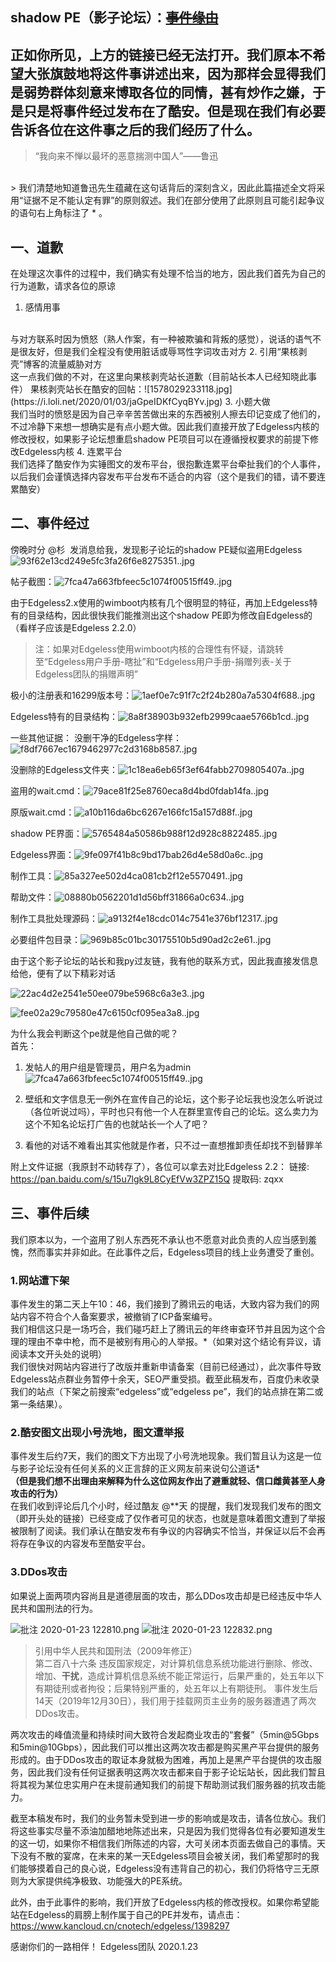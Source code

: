 ## **shadow PE（影子论坛）**：~~[事件缘由](https://www.coolapk.com/feed/15407726?shareKey=YzFlMGRhYmZlZTU0NWRmNzZlODY~&shareUid=1077555&shareFrom=com.coolapk.market\_9.6.3)~~
## 正如你所见，上方的链接已经无法打开。我们原本不希望大张旗鼓地将这件事讲述出来，因为那样会显得我们是弱势群体刻意来博取各位的同情，甚有炒作之嫌，于是只是将事件经过发布在了酷安。**但是现在我们有必要告诉各位在这件事之后的我们经历了什么。**
> “我向来不惮以最坏的恶意揣测中国人”——鲁迅
<br>
> 我们清楚地知道鲁迅先生蕴藏在这句话背后的深刻含义，因此此篇描述全文将采用“证据不足不能认定有罪”的原则叙述。我们在部分使用了此原则且可能引起争议的语句右上角标注了 * 。

## **一、道歉**
在处理这次事件的过程中，我们确实有处理不恰当的地方，因此我们首先为自己的行为道歉，请求各位的原谅
1. 感情用事
<br>
与对方联系时因为愤怒（熟人作案，有一种被欺骗和背叛的感觉），说话的语气不是很友好，但是我们全程没有使用脏话或辱骂性字词攻击对方
2. 引用“果核剥壳”博客的流量威胁对方
<br>
这一点我们做的不对，在这里向果核剥壳站长道歉（目前站长本人已经知晓此事件）
果核剥壳站长在酷安的回帖：![1578029233118.jpg](https://i.loli.net/2020/01/03/jaGpeIDKfCyqBYv.jpg)
3. 小题大做
<br>
我们当时的愤怒是因为自己辛辛苦苦做出来的东西被别人擦去印记变成了他们的，不过冷静下来想一想确实是有点小题大做。因此我们直接开放了Edgeless内核的修改授权，如果影子论坛想重启shadow PE项目可以在遵循授权要求的前提下修改Edgeless内核
4. 连累平台
<br>
我们选择了酷安作为实锤图文的发布平台，很抱歉连累平台牵扯我们的个人事件，以后我们会谨慎选择内容发布平台发布不适合的内容（这个是我们的错，请不要连累酷安）

## **二、事件经过**
傍晚时分 @杉  发消息给我，发现影子论坛的shadow PE疑似盗用Edgeless
![93f62e13cd249e5fc3fa26f6e8275351..jpg](https://i.loli.net/2020/01/03/trf2C9hwaXQGD7L.jpg)

帖子截图：![7fca47a663fbfeec5c1074f00515ff49..jpg](https://i.loli.net/2020/01/03/AFxT1OCUtM9hPvl.png)

由于Edgeless2.x使用的wimboot内核有几个很明显的特征，再加上Edgeless特有的目录结构，因此很快我们能推测出这个shadow PE即为修改自Edgeless的（看样子应该是Edgeless 2.2.0）
> 注：如果对Edgeless使用wimboot内核的合理性有怀疑，请跳转至“Edgeless用户手册-瞎扯”和“Edgeless用户手册-捐赠列表-关于Edgeless团队的捐赠声明”


极小的注册表和16299版本号：![1aef0e7c91f7c2f24b280a7a5304f688..jpg](https://i.loli.net/2020/01/03/TegBWI8rDQA65zx.jpg)

Edgeless特有的目录结构：![8a8f38903b932efb2999caae5766b1cd..jpg](https://i.loli.net/2020/01/03/Hij8QlRw6PgkWB5.jpg)

一些其他证据：
没删干净的Edgeless字样：![f8df7667ec1679462977c2d3168b8587..jpg](https://i.loli.net/2020/01/03/BsmyJOLMwA5fk26.jpg)

没删除的Edgeless文件夹：![1c18ea6eb65f3ef64fabb2709805407a..jpg](https://i.loli.net/2020/01/03/KdIsnZmOxVc8UQr.jpg)

盗用的wait.cmd：![79ace81f25e8760eca8d4bd0fdab14fa..jpg](https://i.loli.net/2020/01/03/i7lnwqVUI8T6kuJ.jpg)

原版wait.cmd：![a10b116da6bc6267e166fc15a157d88f..jpg](https://i.loli.net/2020/01/03/Uq7ZaAr31OQ4tNs.jpg)

shadow PE界面：![5765484a50586b988f12d928c8822485..jpg](https://i.loli.net/2020/01/03/4582uLHzPvFCoxs.jpg)

Edgeless界面：![9fe097f41b8c9bd17bab26d4e58d0a6c..jpg](https://i.loli.net/2020/01/03/yU9S8BPlQz7dsRf.jpg)

制作工具：![85a327ee502d4ca081cb2f12e5570491..jpg](https://i.loli.net/2020/01/03/KGeFvUOk2syEHVx.jpg)

帮助文件：![08880b0562201d1d56bff31866a0c634..jpg](https://i.loli.net/2020/01/03/JFfZ6gNX2eKswHu.jpg)

制作工具批处理源码：![a9132f4e18cdc014c7541e376bf12317..jpg](https://i.loli.net/2020/01/03/CBUWbTl2oVmOcIS.jpg)

必要组件包目录：![969b85c01bc30175510b5d90ad2c2e61..jpg](https://i.loli.net/2020/01/03/RSbQ3GYnH5w8UM6.jpg)

由于这个影子论坛的站长和我py过友链，我有他的联系方式，因此我直接发信息给他，便有了以下精彩对话

![22ac4d2e2541e50ee079be5968c6a3e3..jpg](https://i.loli.net/2020/01/03/PGTKq8roniXck7h.jpg)

![fee02a29c79580e47c6150cf095ea3a8..jpg](https://i.loli.net/2020/01/03/OQidkuezplVwCnv.jpg)

为什么我会判断这个pe就是他自己做的呢？  
首先：  
1. 发帖人的用户组是管理员，用户名为admin
![7fca47a663fbfeec5c1074f00515ff49..jpg](https://i.loli.net/2020/01/03/AFxT1OCUtM9hPvl.png)

2. 壁纸和文字信息无一例外在宣传自己的论坛，这个影子论坛我也没怎么听说过（各位听说过吗），平时也只有他一个人在群里宣传自己的论坛。这么卖力为这个不知名论坛打广告的也就站长一个人了吧？  
  
3. 看他的对话不难看出其实他就是作者，只不过一直想推卸责任却找不到替罪羊  
  
附上文件证据（我原封不动转存了），各位可以拿去对比Edgeless 2.2：  链接: https://pan.baidu.com/s/15u7lgk9L8CyEfVw3ZPZ15Q 提取码: zqxx

## **三、事件后续**
我们原本以为，一个盗用了别人东西死不承认也不愿意对此负责的人应当感到羞愧，然而事实并非如此。在此事件之后，Edgeless项目的线上业务遭受了重创。
<br>
### 1.网站遭下架
事件发生的第二天上午10：46，我们接到了腾讯云的电话，大致内容为我们的网站内容不符合个人备案要求，被撤销了ICP备案编号。
<br>
我们相信这只是一场巧合，我们碰巧赶上了腾讯云的年终审查环节并且因为这个合理的理由不幸中枪，而不是被别有用心的人举报。*（如果对这个结论有异议，请阅读本文开头处的说明）
<br>
我们很快对网站内容进行了改版并重新申请备案（目前已经通过），此次事件导致Edgeless站点群业务暂停十余天，SEO严重受损。截至此稿发布，百度仍未收录我们的站点（下架之前搜索“edgeless”或“edgeless pe”，我们的站点排在第二或第一条结果）。
### 2.酷安图文出现小号洗地，图文遭举报
事件发生后约7天，我们的图文下方出现了小号洗地现象。我们暂且认为这是一位与影子论坛没有任何关系的义正言辞的正义网友前来说句公道话*
<br>
**（但是我们想不出理由来解释为什么这位网友作出了避重就轻、信口雌黄甚至人身攻击的行为）**
<br>
在我们收到评论后几个小时，经过酷友 @**天 的提醒，我们发现我们发布的图文（即开头处的链接）已经变成了仅作者可见的状态，也就是意味着图文遭到了举报被限制了阅读。我们承认在酷安发布有争议的内容确实不恰当，并保证以后不会再将存在争议的内容发布至酷安平台。

### 3.DDos攻击
如果说上面两项内容尚且是道德层面的攻击，那么DDos攻击却是已经违反中华人民共和国刑法的行为。

![批注 2020-01-23 122810.png](https://i.loli.net/2020/01/23/FfWYApVxJtsZkSn.png)
![批注 2020-01-23 122832.png](https://i.loli.net/2020/01/23/Kh1U2LYaC7AMEX9.png)

>引用中华人民共和国刑法（2009年修正）
><br/>
>第二百八十六条 违反国家规定，对计算机信息系统功能进行删除、修改、增加、**干扰**，造成计算机信息系统不能正常运行，后果严重的，处五年以下有期徒刑或者拘役；后果特别严重的，处五年以上有期徒刑。
事件发生后14天（2019年12月30日），我们用于挂载网页主业务的服务器遭遇了两次DDos攻击。

两次攻击的峰值流量和持续时间大致符合发起商业攻击的“套餐”（5min@5Gbps和5min@10Gbps），因此我们可以推出这两次攻击都是购买黑产平台提供的服务形成的。由于DDos攻击的取证本身就极为困难，再加上是黑产平台提供的攻击服务，因此我们没有任何证据表明这两次攻击都来自于影子论坛站长，因此我们暂且将其视为某位忠实用户在未提前通知我们的前提下帮助测试我们服务器的抗攻击能力。

截至本稿发布时，我们的业务暂未受到进一步的影响或是攻击，请各位放心。我们将这些事实尽量不添油加醋地地陈述出来，只是因为我们觉得各位有必要知道发生的这一切，如果你不相信我们所陈述的内容，大可关闭本页面去做自己的事情。天下没有不散的宴席，在未来的某一天Edgeless项目会被关闭，我们希望那时的我们能够摸着自己的良心说，Edgeless没有违背自己的初心，我们仍将恪守三无原则为大家提供纯净极致、功能强大的PE系统。

此外，由于此事件的影响，我们开放了Edgeless内核的修改授权。如果你希望能站在Edgeless的肩膀上制作属于自己的PE并发布，请点击：https://www.kancloud.cn/cnotech/edgeless/1398297 

感谢你们的一路相伴！
Edgeless团队
2020.1.23